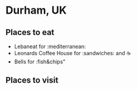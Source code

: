# Durham, UK

## Places to eat
- Lebaneat for :mediterranean:
- Leonards Coffee House for :sandwiches: and :coffee:
- Bells for :fish&chips" 


## Places to visit
